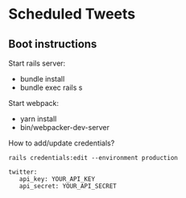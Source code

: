 # Scheduled Tweets

## Boot instructions
Start rails server:
* bundle install
* bundle exec rails s

Start webpack:
* yarn install
* bin/webpacker-dev-server

How to add/update credentials?

`rails credentials:edit --environment production`

```ymal
twitter:
   api_key: YOUR_API_KEY
   api_secret: YOUR_API_SECRET
```
